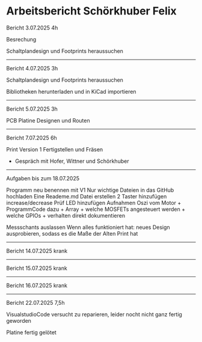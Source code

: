 # Arbeitsbericht Schörkhuber Felix

Bericht 3.07.2025  4h

Besrechung

Schaltplandesign und Footprints heraussuchen 

-------
Bericht 4.07.2025  3h

Schaltplandesign und Footprints heraussuchen

Bibliotheken herunterladen und in KiCad importieren

-------
Bericht 5.07.2025  3h

PCB Platine Designen und Routen

---

Bericht 7.07.2025  6h

Print Version 1 Fertigstellen und Fräsen

+ Gespräch mit Hofer, Wittner und Schörkhuber

-----

Aufgaben bis zum 18.07.2025

Programm neu benennen mit V1 
Nur wichtige Dateien in das GitHub hochladen
Eine Reademe.md Datei erstellen 
2 Taster hinzufügen increase/decrease
Prüf LED hinzufügen
 Aufnahmen Oszi vom Motor +  
ProgrammCode dazu + Array + welche MOSFETs angesteuert werden + welche GPIOs + verhalten direkt dokumentieren 

Messschants auslassen 
Wenn alles funktioniert hat: neues Design ausprobieren, sodass es die Maße der Alten Print hat


----

Bericht 14.07.2025  krank

---- 

Bericht 15.07.2025  krank

----

Bericht 16.07.2025  krank


----

Bericht 22.07.2025  7,5h 

VisualstudioCode versucht zu reparieren, leider nocht nicht ganz fertig geworden

Platine fertig gelötet

